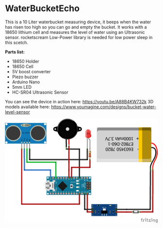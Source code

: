 # WaterBucketEcho
This is a 10 Liter waterbucket measuring device, it beeps when the water has risen too high so you can go and empty the bucket.
It works with a 18650 lithium cell and measures the level of water using an Ultrasonic sensor.
rocketscream Low-Power library is needed for low power sleep in this scetch.

**Parts list:**
* 18650 Holder
* 18650 Cell
* 5V boost converter
* Piezo buzzer
* Arduino Nano
* 5mm LED
* HC-SR04 Ultrasonic Sensor

You can see the device in action here: https://youtu.be/A88B4KW732k
3D models available here: https://www.youmagine.com/designs/bucket-water-level-sensor

![Schematic](/watermonitor_bb.png)
